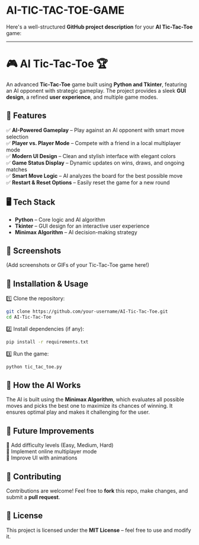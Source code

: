 # AI-TIC-TAC-TOE-GAME

Here's a well-structured **GitHub project description** for your **AI Tic-Tac-Toe** game:  

---

# 🎮 AI Tic-Tac-Toe 🏆  

An advanced **Tic-Tac-Toe** game built using **Python and Tkinter**, featuring an AI opponent with strategic gameplay. The project provides a sleek **GUI design**, a refined **user experience**, and multiple game modes.

## 🚀 Features  

✅ **AI-Powered Gameplay** – Play against an AI opponent with smart move selection  
✅ **Player vs. Player Mode** – Compete with a friend in a local multiplayer mode  
✅ **Modern UI Design** – Clean and stylish interface with elegant colors  
✅ **Game Status Display** – Dynamic updates on wins, draws, and ongoing matches  
✅ **Smart Move Logic** – AI analyzes the board for the best possible move  
✅ **Restart & Reset Options** – Easily reset the game for a new round  

## 🖥️ Tech Stack  

- **Python** – Core logic and AI algorithm  
- **Tkinter** – GUI design for an interactive user experience  
- **Minimax Algorithm** – AI decision-making strategy  

## 📸 Screenshots  

(Add screenshots or GIFs of your Tic-Tac-Toe game here!)

## 🔧 Installation & Usage  

1️⃣ Clone the repository:  
```bash
git clone https://github.com/your-username/AI-Tic-Tac-Toe.git
cd AI-Tic-Tac-Toe
```  
2️⃣ Install dependencies (if any):  
```bash
pip install -r requirements.txt
```  
3️⃣ Run the game:  
```bash
python tic_tac_toe.py
```  

## 🎯 How the AI Works  

The AI is built using the **Minimax Algorithm**, which evaluates all possible moves and picks the best one to maximize its chances of winning. It ensures optimal play and makes it challenging for the user.

## 📌 Future Improvements  

🔹 Add difficulty levels (Easy, Medium, Hard)  
🔹 Implement online multiplayer mode  
🔹 Improve UI with animations  

## 🤝 Contributing  

Contributions are welcome! Feel free to **fork** this repo, make changes, and submit a **pull request**.  

## 📜 License  

This project is licensed under the **MIT License** – feel free to use and modify it.  
